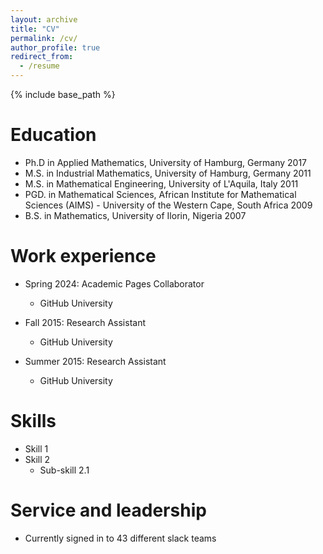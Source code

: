 ```yaml
---
layout: archive
title: "CV"
permalink: /cv/
author_profile: true
redirect_from:
  - /resume
---
```


{% include base_path %}

Education
======
* Ph.D in Applied Mathematics, University of Hamburg, Germany 2017
* M.S. in Industrial Mathematics, University of Hamburg, Germany 2011
* M.S. in Mathematical Engineering, University of L'Aquila, Italy 2011
* PGD. in Mathematical Sciences, African Institute for Mathematical Sciences (AIMS) - University of the Western Cape, South Africa 2009
* B.S. in Mathematics, University of Ilorin, Nigeria 2007

Work experience
======
* Spring 2024: Academic Pages Collaborator
  * GitHub University

* Fall 2015: Research Assistant
  * GitHub University

* Summer 2015: Research Assistant
  * GitHub University
  
Skills
======
* Skill 1
* Skill 2
  * Sub-skill 2.1
  
Service and leadership
======
* Currently signed in to 43 different slack teams
